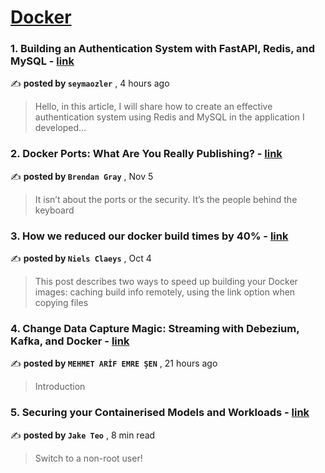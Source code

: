 
<h1><a href=https://medium.com/tag/docker/recommended target="_blank" rel="noopener noreferrer">Docker</a></h1>
<h3>1. Building an Authentication System with FastAPI, Redis, and MySQL - <a href=https://medium.com/@seymaaozlerr/building-an-authentication-system-with-fastapi-redis-and-mysql-cc8b005b9c30?source=tag_recommended_feed---------0-84----------docker----------e0c955eb_ebf8_40e7_b68f_89f520b148b6------- target="_blank" rel="noopener noreferrer">link</a></h3>

✍️ **posted by `seymaozler`** <date> , 4 hours ago</date>

<blockquote>Hello, in this article, I will share how to create an effective authentication system using Redis and MySQL in the application I developed…</blockquote>

<h3>2. Docker Ports: What Are You Really Publishing? - <a href=https://medium.com/@caring_lion_hedgehog_829/docker-ports-what-are-you-really-publishing-df473669093c?source=tag_recommended_feed---------1-107----------docker----------e0c955eb_ebf8_40e7_b68f_89f520b148b6------- target="_blank" rel="noopener noreferrer">link</a></h3>

✍️ **posted by `Brendan Gray`** <date> , Nov 5</date>

<blockquote>It isn’t about the ports or the security. It’s the people behind the keyboard</blockquote>

<h3>3. How we reduced our docker build times by 40% - <a href=https://medium.com/datamindedbe/how-we-reduced-our-docker-build-times-by-40-afea7b7f5fe7?source=tag_recommended_feed---------2-85----------docker----------e0c955eb_ebf8_40e7_b68f_89f520b148b6------- target="_blank" rel="noopener noreferrer">link</a></h3>

✍️ **posted by `Niels Claeys`** <date> , Oct 4</date>

<blockquote>This post describes two ways to speed up building your Docker images: caching build info remotely, using the link option when copying files</blockquote>

<h3>4. Change Data Capture Magic: Streaming with Debezium, Kafka, and Docker - <a href=https://medium.com/@maemresen/change-data-capture-magic-streaming-with-debezium-kafka-and-docker-fa31328ef14e?source=tag_recommended_feed---------3-84----------docker----------e0c955eb_ebf8_40e7_b68f_89f520b148b6------- target="_blank" rel="noopener noreferrer">link</a></h3>

✍️ **posted by `MEHMET ARİF EMRE ŞEN`** <date> , 21 hours ago</date>

<blockquote>Introduction</blockquote>

<h3>5. Securing your Containerised Models and Workloads - <a href=https://medium.com/towards-data-science/securing-your-containerised-models-and-workloads-3bff4d90a07b?source=tag_recommended_feed---------4-107----------docker----------e0c955eb_ebf8_40e7_b68f_89f520b148b6------- target="_blank" rel="noopener noreferrer">link</a></h3>

✍️ **posted by `Jake Teo`** <date> , 8 min read</date>

<blockquote>Switch to a non-root user!</blockquote>

